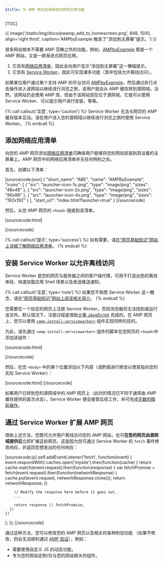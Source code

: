```yaml
---
$title: 为 AMP 网页启用渐进式网页应用功能
---
```


[TOC]

{{ image('/static/img/docs/pwamp_add_to_homescreen.png', 848, 1500, align='right third', caption='AMPbyExample 触发了“添加到主屏幕”提示。') }}

很多网站根本不需要 AMP 范畴之外的功能。例如，[AMPbyExample](http://ampbyexample.com/) 既是一个 AMP 网站，又是一款渐进式网页应用。

1. 它具有[网络应用清单](https://developers.google.com/web/fundamentals/engage-and-retain/web-app-manifest/)，因此会向用户显示“添加到主屏幕”这一横幅提示。
1. 它具有 [Service Worker](https://developers.google.com/web/fundamentals/getting-started/primers/service-workers)，因此可实现诸多功能（其中包括允许离线访问）。

如果某位用户通过某个支持 AMP 的平台访问 [AMPbyExample](http://ampbyexample.com/)，然后通过执行点击操作进入该网站以继续进行浏览之旅，该用户就会从 AMP 缓存转到源网域。当然，该网站仍会使用 AMP 库，但由于该网站现在位于源网域，它就可以使用 Service Worker、可以提示用户进行安装，等等。

{% call callout('注意', type='caution') %}
Service Worker 无法与网页的 AMP 缓存版本互动。请在用户进入您的源网域以继续进行浏览之旅时使用 Service Worker。
{% endcall %}

## 添加网络应用清单

向您的 AMP 网页添加[网络应用清单](https://developers.google.com/web/fundamentals/engage-and-retain/web-app-manifest/)可确保用户能够将您的网站安装到其设备的主屏幕上。AMP 网页中的网络应用清单并无任何特别之处。

首先，创建以下清单：

[sourcecode:json]
{
  "short_name": "ABE",
  "name": "AMPByExample",
  "icons": [
    {
      "src": "launcher-icon-1x.png",
      "type": "image/png",
      "sizes": "48x48"
    },
    {
      "src": "launcher-icon-2x.png",
      "type": "image/png",
      "sizes": "96x96"
    },
    {
      "src": "launcher-icon-4x.png",
      "type": "image/png",
      "sizes": "192x192"
    }
  ],
  "start_url": "index.html?launcher=true"
}
[/sourcecode]

然后，从您 AMP 网页的 `<head>` 链接到该清单。

[sourcecode:html]
<link rel="manifest" href="/manifest.json">
[/sourcecode]

{% call callout('提示', type='success') %}
如有需要，请[在“网页基础知识”网站上详细了解网络应用清单](https://developers.google.com/web/fundamentals/engage-and-retain/web-app-manifest/)。
{% endcall %}

## 安装 Service Worker 以允许离线访问

Service Worker 是您的网页与服务器之间的客户端代理，可用于打造出色的离线体验、快速加载应用 Shell 场景以及发送推送通知。

{% call callout('注意', type='note') %}
如果您不熟悉 Service Worker 这一概念，请[在“网页基础知识”网站上阅读相关简介](https://developers.google.com/web/fundamentals/getting-started/primers/service-workers)。
{% endcall %}

您需要在一个给定的网页上注册 Service Worker，否则浏览器将无法找到或运行该文件。默认情况下，注册过程是借助[少量 JavaScript](https://developers.google.com/web/fundamentals/instant-and-offline/service-worker/registration) 完成的。在 AMP 网页上，您可以使用 [`<amp-install-serviceworker>`](/zh_cn/docs/reference/components/amp-install-serviceworker.html) 组件实现同样的目的。

为此，请先通过 `<amp-install-serviceworker>` 组件的脚本在您网页的 `<head>`中添加该组件：

[sourcecode:html]
<script async custom-element="amp-install-serviceworker"
  src="https://cdn.ampproject.org/v0/amp-install-serviceworker-0.1.js"></script>
[/sourcecode]

然后，在您 `<body>` 中的某个位置添加以下内容（请酌情进行修改以使其指向您的实际 Service Worker）：

[sourcecode:html]
<amp-install-serviceworker
      src="https://www.your-domain.com/serviceworker.js"
      layout="nodisplay">
</amp-install-serviceworker>
[/sourcecode]

如果用户已转到您的源网域中的 AMP 网页上（此时的情况已不同于通常由 AMP 缓存提供的首次点击），Service Worker 便会接管后续工作，并可完成[无数的精彩操作](https://developers.google.com/web/fundamentals/instant-and-offline/offline-ux)。

## 通过 Service Worker 扩展 AMP 网页

借助上述方法，您既可允许用户离线访问您的 AMP 网站，也可**在您的网页由源网域提供后**立即扩展这些网页。这是因为您可通过 Service Worker 的 `fetch` 事件修改响应，并返回您想发出的任何响应：

[sourcecode:js]
self.addEventListener('fetch', function(event) {
  event.respondWith(
    caches.open('mysite').then(function(cache) {
      return cache.match(event.request).then(function(response) {
        var fetchPromise = fetch(event.request).then(function(networkResponse) {
          cache.put(event.request, networkResponse.clone());
          return networkResponse;
        })

        // Modify the response here before it goes out..
        ...

        return response || fetchPromise;
      })
    })
  );
});
[/sourcecode]

通过这种方法，您可以修改您的 AMP 网页以及相关的各种附加功能
（如果不修改，则会无法顺利通过 [AMP 验证](/zh_cn/docs/guides/validate.html)），例如：

* 需要使用自定义 JS 的动态功能。
* 专为您的网站定制/仅与您的网站相关的组件。
 
 
